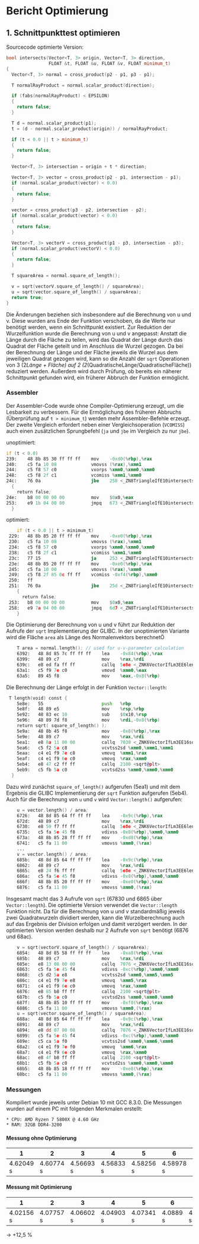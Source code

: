# Bericht Optimierung

## 1. Schnittpunkttest optimieren

Sourcecode optimierte Version:

```c++
bool intersects(Vector<T, 3> origin, Vector<T, 3> direction,
                FLOAT &t, FLOAT &u, FLOAT &v, FLOAT minimum_t)
{
  Vector<T, 3> normal = cross_product(p2 - p1, p3 - p1);

  T normalRayProduct = normal.scalar_product(direction);

  if (fabs(normalRayProduct) < EPSILON)
  {
    return false;
  }

  T d = normal.scalar_product(p1);
  t = (d - normal.scalar_product(origin)) / normalRayProduct;

  if (t < 0.0 || t > minimum_t)
  {
    return false;
  }

  Vector<T, 3> intersection = origin + t * direction;

  Vector<T, 3> vector = cross_product(p2 - p1, intersection - p1);
  if (normal.scalar_product(vector) < 0.0)
  {
    return false;
  }

  vector = cross_product(p3 - p2, intersection - p2);
  if (normal.scalar_product(vector) < 0.0)
  {
    return false;
  }

  Vector<T, 3> vectorV = cross_product(p1 - p3, intersection - p3);
  if (normal.scalar_product(vectorV) < 0.0)
  {
    return false;
  }

  T squareArea = normal.square_of_length();

  v = sqrt(vectorV.square_of_length() / squareArea);
  u = sqrt(vector.square_of_length() / squareArea);
  return true;
}

```

Die Änderungen beziehen sich insbesondere auf die Berechnung von u und v.
Diese wurden ans Ende der Funktion verschoben, da die Werte nur benötigt werden, wenn ein Schnittpunkt existiert.
Zur Reduktion der Wurzelfunktion wurde die Berechnung von u und v angepasst:
Anstatt die Länge durch die Fläche zu teilen, wird das Quadrat der Länge durch das Quadrat der Fläche geteilt und im Anschluss die Wurzel gezogen.
Da bei der Berechnung der Länge und der Fläche jeweils die Wurzel aus dem jeweiligen Quadrat gezogen wird, kann so die Anzahl der `sqrt` Operationen von 3 (2*Länge + Fläche) auf 2 (2*(QuadratischeLänge/QuadratischeFläche)) reduziert werden.
Außerdem wird durch Prüfung, ob bereits ein näherer Schnittpunkt gefunden wird, ein früherer Abbruch der Funktion ermöglicht.

### Assembler

Der Assembler-Code wurde ohne Compiler-Optimierung erzeugt, um die Lesbarkeit zu verbessern.
Für die Ermöglichung des früheren Abbruchs (Überprüfung auf `t > minimum_t`) werden mehr Assembler-Befehle erzeugt.
Der zweite Vergleich erfordert neben einer Vergleichsoperation (`VCOMISS`) auch einen zusätzlichen Sprungbefehl (`ja` und `jbe` im Vergleich zu nur `jbe`).

unoptimiert:

```asm
if (t < 0.0)
239:	48 8b 85 30 ff ff ff 	mov    -0xd0(%rbp),%rax
240:	c5 fa 10 08          	vmovss (%rax),%xmm1
244:	c5 f8 57 c0          	vxorps %xmm0,%xmm0,%xmm0
248:	c5 f8 2f c1          	vcomiss %xmm1,%xmm0
24c:	76 0a                	jbe    258 <_ZN8TriangleIfE10intersectsE6VectorIfLm3EES2_RfS3_S3_f+0x258>
  {
    return false;
24e:	b8 00 00 00 00       	mov    $0x0,%eax
253:	e9 1b 04 00 00       	jmpq   673 <_ZN8TriangleIfE10intersectsE6VectorIfLm3EES2_RfS3_S3_f+0x673>
  }
```

optimiert:

```asm
    if (t < 0.0 || t > minimum_t)
 229:	48 8b 85 20 ff ff ff 	mov    -0xe0(%rbp),%rax
 230:	c5 fa 10 08          	vmovss (%rax),%xmm1
 234:	c5 f8 57 c0          	vxorps %xmm0,%xmm0,%xmm0
 238:	c5 f8 2f c1          	vcomiss %xmm1,%xmm0
 23c:	77 15                	ja     253 <_ZN8TriangleIfE10intersectsE6VectorIfLm3EES2_RfS3_S3_f+0x253>
 23e:	48 8b 85 20 ff ff ff 	mov    -0xe0(%rbp),%rax
 245:	c5 fa 10 00          	vmovss (%rax),%xmm0
 249:	c5 f8 2f 85 0c ff ff 	vcomiss -0xf4(%rbp),%xmm0
 250:	ff
 251:	76 0a                	jbe    25d <_ZN8TriangleIfE10intersectsE6VectorIfLm3EES2_RfS3_S3_f+0x25d>
    {
      return false;
 253:	b8 00 00 00 00       	mov    $0x0,%eax
 258:	e9 7a 04 00 00       	jmpq   6d7 <_ZN8TriangleIfE10intersectsE6VectorIfLm3EES2_RfS3_S3_f+0x6d7>
    }

```

Die Optimierung der Berechnung von u und v führt zur Reduktion der Aufrufe der `sqrt` Implementierung der GLIBC.
In der unoptimierten Variante wird die Fläche `area` als Länge des Normalenvektors berechnetÖ

```asm
    T area = normal.length(); // used for u-v-parameter calculation
    6392:	48 8d 85 7c ff ff ff 	lea    -0x84(%rbp),%rax
    6399:	48 89 c7             	mov    %rax,%rdi
    639c:	e8 ed fa ff ff       	callq  5e8e <_ZNK6VectorIfLm3EE6lengthEv>
    63a1:	c5 f9 7e c0          	vmovd  %xmm0,%eax
    63a5:	89 45 f8             	mov    %eax,-0x8(%rbp)
```

Die Berechnung der Länge erfolgt in der Funktion `Vector::length`:

```asm
 T length(void) const {
    5e8e:	55                   	push   %rbp
    5e8f:	48 89 e5             	mov    %rsp,%rbp
    5e92:	48 83 ec 10          	sub    $0x10,%rsp
    5e96:	48 89 7d f8          	mov    %rdi,-0x8(%rbp)
    return sqrt( square_of_length() );
    5e9a:	48 8b 45 f8          	mov    -0x8(%rbp),%rax
    5e9e:	48 89 c7             	mov    %rax,%rdi
    5ea1:	e8 8a 11 00 00       	callq  7030 <_ZNK6VectorIfLm3EE16square_of_lengthEv>
    5ea6:	c5 f2 5a c8          	vcvtss2sd %xmm0,%xmm1,%xmm1
    5eaa:	c4 e1 f9 7e c8       	vmovq  %xmm1,%rax
    5eaf:	c4 e1 f9 6e c0       	vmovq  %rax,%xmm0
    5eb4:	e8 47 c2 ff ff       	callq  2100 <sqrt@plt>
    5eb9:	c5 fb 5a c0          	vcvtsd2ss %xmm0,%xmm0,%xmm0
  }
```

Dazu wird zunächst `square_of_length()` aufgerufen (5ea1) und mit dem Ergebnis die GLIBC Implementierung der `sqrt` Funktion aufgerufen (5eb4).
Auch für die Berechnung von `u` und `v` wird `Vector::length()` aufgerufen:

```asm
    u = vector.length() / area;
    6726:	48 8d 85 64 ff ff ff 	lea    -0x9c(%rbp),%rax
    672d:	48 89 c7             	mov    %rax,%rdi
    6730:	e8 59 f7 ff ff       	callq  5e8e <_ZNK6VectorIfLm3EE6lengthEv>
    6735:	c5 fa 5e 45 f8       	vdivss -0x8(%rbp),%xmm0,%xmm0
    673a:	48 8b 85 28 ff ff ff 	mov    -0xd8(%rbp),%rax
    6741:	c5 fa 11 00          	vmovss %xmm0,(%rax)
    ...
    v = vector.length() / area;
    685b:	48 8d 85 64 ff ff ff 	lea    -0x9c(%rbp),%rax
    6862:	48 89 c7             	mov    %rax,%rdi
    6865:	e8 24 f6 ff ff       	callq  5e8e <_ZNK6VectorIfLm3EE6lengthEv>
    686a:	c5 fa 5e 45 f8       	vdivss -0x8(%rbp),%xmm0,%xmm0
    686f:	48 8b 85 20 ff ff ff 	mov    -0xe0(%rbp),%rax
    6876:	c5 fa 11 00          	vmovss %xmm0,(%rax)
```

Insgesamt macht das 3 Aufrufe von `sqrt` (67830 und 6865 über `Vector::length`).
Die optimierte Version verwendet die `Vector::length` Funktion nicht.
Da für die Berechnung von u und v standardmäßig jeweils zwei Quadratwurzeln dividiert werden, kann die Wurzelberechnung auch auf das Ergebnis der Division erfolgen und damit verzögert werden.
In der optimierten Version werden deshalb nur 2 Aufrufe von `sqrt` benötigt (6876 und 68ac).

```asm
    v = sqrt(vectorV.square_of_length() / squareArea);
    6854:	48 8d 85 58 ff ff ff 	lea    -0xa8(%rbp),%rax
    685b:	48 89 c7             	mov    %rax,%rdi
    685e:	e8 13 08 00 00       	callq  7076 <_ZNK6VectorIfLm3EE16square_of_lengthEv>
    6863:	c5 fa 5e 45 f4       	vdivss -0xc(%rbp),%xmm0,%xmm0
    6868:	c5 d2 5a e8          	vcvtss2sd %xmm0,%xmm5,%xmm5
    686c:	c4 e1 f9 7e e8       	vmovq  %xmm5,%rax
    6871:	c4 e1 f9 6e c0       	vmovq  %rax,%xmm0
    6876:	e8 85 b8 ff ff       	callq  2100 <sqrt@plt>
    687b:	c5 fb 5a c0          	vcvtsd2ss %xmm0,%xmm0,%xmm0
    687f:	48 8b 85 10 ff ff ff 	mov    -0xf0(%rbp),%rax
    6886:	c5 fa 11 00          	vmovss %xmm0,(%rax)
    u = sqrt(vector.square_of_length() / squareArea);
    688a:	48 8d 85 64 ff ff ff 	lea    -0x9c(%rbp),%rax
    6891:	48 89 c7             	mov    %rax,%rdi
    6894:	e8 dd 07 00 00       	callq  7076 <_ZNK6VectorIfLm3EE16square_of_lengthEv>
    6899:	c5 fa 5e 45 f4       	vdivss -0xc(%rbp),%xmm0,%xmm0
    689e:	c5 ca 5a f0          	vcvtss2sd %xmm0,%xmm6,%xmm6
    68a2:	c4 e1 f9 7e f0       	vmovq  %xmm6,%rax
    68a7:	c4 e1 f9 6e c0       	vmovq  %rax,%xmm0
    68ac:	e8 4f b8 ff ff       	callq  2100 <sqrt@plt>
    68b1:	c5 fb 5a c0          	vcvtsd2ss %xmm0,%xmm0,%xmm0
    68b5:	48 8b 85 18 ff ff ff 	mov    -0xe8(%rbp),%rax
    68bc:	c5 fa 11 00          	vmovss %xmm0,(%rax)
```

### Messungen

Kompiliert wurde jeweils unter Debian 10 mit GCC 8.3.0.
Die Messungen wurden auf einem PC mit folgenden Merkmalen erstellt:

    * CPU: AMD Ryzen 7 5800X @ 4.60 GHz
    * RAM: 32GB DDR4-3200

#### Messung ohne Optimierung

| 1         | 2         | 3         | 4         | 5         | 6         | 7        | 8         | 9         | 10        | AVG      |
| --------- | --------- | --------- | --------- | --------- | --------- | -------- | --------- | --------- | --------- | -------- |
| 4.62049 s | 4.60774 s | 4.56693 s | 4.56833 s | 4.58256 s | 4.58978 s | 4.5629 s | 4.57446 s | 4.55789 s | 4.59217 s | 4.582325 |

#### Messung mit Optimierung

| 1         | 2         | 3         | 4         | 5         | 6        | 7         | 8         | 9         | 10       | AVG      |
| --------- | --------- | --------- | --------- | --------- | -------- | --------- | --------- | --------- | -------- | -------- |
| 4.02156 s | 4.07757 s | 4.06602 s | 4.04903 s | 4.07341 s | 4.0889 s | 4.09844 s | 4.09043 s | 4.08588 s | 4.0745 s | 4.072574 |

-> +12,5 %
